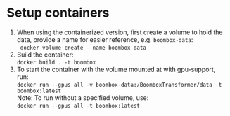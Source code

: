 # Setup containers
1. When using the containerized version, first create a volume to hold the data, provide a name for easier reference, e.g.
`boombox-data`:  
` docker volume create --name boombox-data`
1. Build the container:  
`docker build . -t boombox`
2. To start the container with the volume mounted at  with gpu-support, run:  
`docker run --gpus all -v boombox-data:/BoomboxTransformer/data -t boombox:latest`  
Note: To run without a specified volume, use:  
`docker run --gpus all -t boombox:latest`

